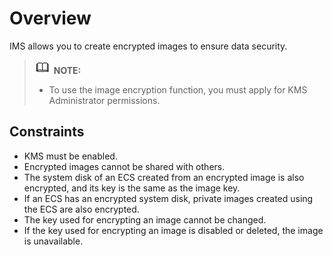 # Overview<a name="EN-US_TOPIC_0046588154"></a>

IMS allows you to create encrypted images to ensure data security.

>![](public_sys-resources/icon-note.gif) **NOTE:**   
>-   To use the  image encryption  function, you must apply for KMS Administrator permissions.   

## Constraints<a name="section168724402494"></a>

-   KMS must be enabled.
-   Encrypted images  cannot be shared with others.
-   The system disk of an ECS created from an encrypted image is also encrypted, and its key is the same as the image key.
-   If an ECS has an encrypted system disk, private images created using the ECS are also encrypted.
-   The key used for encrypting an image cannot be changed.
-   If the key used for encrypting an image is disabled or deleted, the image is unavailable.

